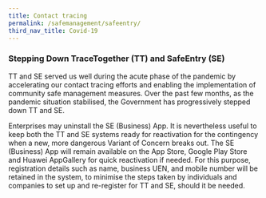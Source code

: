 ```yaml
---
title: Contact tracing
permalink: /safemanagement/safeentry/
third_nav_title: Covid-19
---
```


### Stepping Down TraceTogether (TT) and SafeEntry (SE)

TT and SE served us well during the acute phase of the pandemic by accelerating our contact tracing efforts and enabling the implementation of community safe management measures. Over the past few months, as the pandemic situation stabilised, the Government has progressively stepped down TT and SE.  

Enterprises may uninstall the SE (Business) App. It is nevertheless useful to keep both the TT and SE systems ready for reactivation for the contingency when a new, more dangerous Variant of Concern breaks out. The SE (Business) App will remain available on the App Store, Google Play Store and Huawei AppGallery for quick reactivation if needed. For this purpose, registration details such as name, business UEN, and mobile number will be retained in the system, to minimise the steps taken by individuals and companies to set up and re-register for TT and SE, should it be needed.

